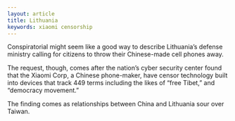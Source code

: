 ```yaml
---
layout: article
title: Lithuania
keywords: xiaomi censorship
---
```


Conspiratorial might seem like a good way to describe Lithuania’s defense ministry calling for citizens to throw their Chinese-made cell phones away.

The request, though, comes after the nation’s cyber security center found that the Xiaomi Corp, a Chinese phone-maker, have censor technology built into devices that track 449 terms including the likes of “free Tibet,” and “democracy movement.”

The finding comes as relationships between China and Lithuania sour over Taiwan.
